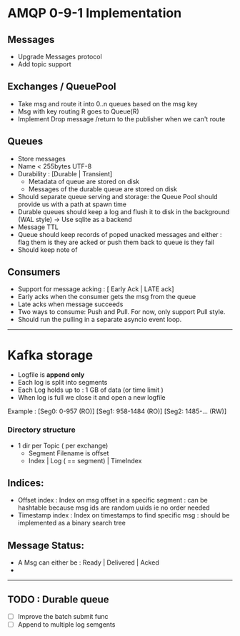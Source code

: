 # AMQP 0-9-1  Implementation

## Messages
- Upgrade Messages protocol
- Add topic support

## Exchanges / QueuePool
- Take msg and route it into 0..n queues based on the msg key
- Msg with key routing R goes to Queue(R)
- Implement Drop message /return to the publisher when we can't route

## Queues
- Store messages
- Name < 255bytes UTF-8
- Durability :  [Durable | Transient]
    - Metadata of  queue are stored on disk
    - Messages of the durable queue are stored on  disk
- Should separate queue serving and storage: the Queue Pool should provide us with a path at spawn time
- Durable queues should keep a log and flush it to disk in the background (WAL style) -> Use sqlite as a backend
- Message TTL
- Queue should keep records of poped unacked messages and either : flag them is they are acked or push them back to queue is they fail
- Should keep note of

## Consumers
- Support for message acking : [ Early Ack  | LATE ack]
- Early acks when the consumer gets the msg from the queue
- Late acks when message succeeds
- Two ways to consume: Push and Pull. For now, only support Pull style.
- Should run the pulling in a separate asyncio event loop.

---------------------------------------------------------------
# Kafka storage

- Logfile is **append only**
- Each log is split into segments
- Each Log holds up to : 1 GB of data (or time limit )
- When log is full we close it and open a new logfile

Example :
[Seg0:  0-957 (RO)] [Seg1: 958-1484 (RO)] [Seg2: 1485-... (RW)]


### Directory structure
- 1 dir per Topic ( per exchange)
  - Segment Filename is offset
  - Index | Log ( ==  segment) | TimeIndex

## Indices:
- Offset index : Index on msg offset in a specific segment : can be hashtable because msg ids are random uuids ie no order needed
- Timestamp index :  Index on timestamps to find specific msg : should be implemented as a binary search tree

## Message Status:
- A Msg can either be : Ready |  Delivered | Acked
-

---
##  TODO : Durable queue
- [ ] Improve the  batch submit func
- [ ] Append to multiple log semgents

